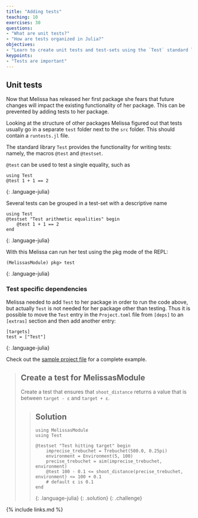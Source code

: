 ```yaml
---
title: "Adding tests"
teaching: 10
exercises: 30
questions:
- "What are unit tests?"
- "How are tests organized in Julia?"
objectives:
- "Learn to create unit tests and test-sets using the `Test` standard library"
keypoints:
- "Tests are important"
---
```


## Unit tests

Now that Melissa has released her first package she fears that future changes
will impact the existing functionality of her package.
This can be prevented by adding tests to her package.

Looking at the structure of other packages Melissa figured out that tests
usually go in a separate `test` folder next to the `src` folder.
This should contain a `runtests.jl` file.

The standard library `Test` provides the functionality for writing tests:
namely, the macros `@test` and `@testset`.

`@test` can be used to test a single equality, such as

~~~
using Test
@test 1 + 1 == 2
~~~
{: .language-julia}

Several tests can be grouped in a test-set with a descriptive name

~~~
using Test
@testset "Test arithmetic equalities" begin
    @test 1 + 1 == 2
end
~~~
{: .language-julia}

With this Melissa can run her test using the pkg mode of the REPL:

~~~
(MelissasModule) pkg> test
~~~
{: .language-julia}

### Test specific dependencies

Melissa needed to add `Test` to her package in order to run the code above, but
actually `Test` is not needed for her package other than testing.
Thus it is possible to move the `Test` entry in the `Project.toml` file from
`[deps]` to an `[extras]` section and then add another entry:

~~~
[targets]
test = ["Test"]
~~~
{: .language-julia}

Check out the [sample project file](../code/Project.toml) for a complete
example.

> ## Create a test for MelissasModule
>
> Create a test that ensures that `shoot_distance` returns a value that is
> between `target - ε` and `target + ε`.
>
> > ## Solution
> >
> > ~~~
> > using MelissasModule
> > using Test
> >
> > @testset "Test hitting target" begin
> >     imprecise_trebuchet = Trebuchet(500.0, 0.25pi)
> >     environment = Environment(5, 100)
> >     precise_trebuchet = aim(imprecise_trebuchet, environment)
> >     @test 100 - 0.1 <= shoot_distance(precise_trebuchet, environment) <= 100 + 0.1
> >     # default ε is 0.1
> > end
> > ~~~
> > {: .language-julia}
> {: .solution}
{: .challenge}

{% include links.md %}
